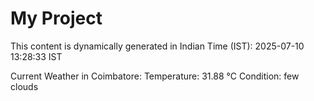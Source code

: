 # My Project

This content is dynamically generated in Indian Time (IST): 2025-07-10 13:28:33 IST


Current Weather in Coimbatore:
Temperature: 31.88 °C
Condition: few clouds
